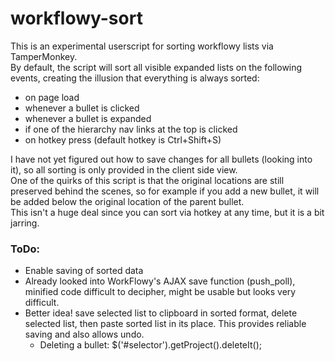 # workflowy-sort
This is an experimental userscript for sorting workflowy lists via TamperMonkey.  
By default, the script will sort all visible expanded lists on the following events, creating the illusion that everything is always sorted:
  - on page load
  - whenever a bullet is clicked
  - whenever a bullet is expanded
  - if one of the hierarchy nav links at the top is clicked 
  - on hotkey press (default hotkey is Ctrl+Shift+S)


I have not yet figured out how to save changes for all bullets (looking into it), so all sorting is only provided in the client side view.  
One of the quirks of this script is that the original locations are still preserved behind the scenes, so for example if you add a new bullet, it will be added below the original location of the parent bullet.  
This isn't a huge deal since you can sort via hotkey at any time, but it is a bit jarring.


### ToDo:

  - Enable saving of sorted data
   - Already looked into WorkFlowy's AJAX save function (push_poll), minified code difficult to decipher, might be usable but looks very difficult.
   - Better idea! save selected list to clipboard in sorted format, delete selected list, then paste sorted list in its place. This provides reliable saving and also allows undo.
     - Deleting a bullet: $('#selector').getProject().deleteIt();

